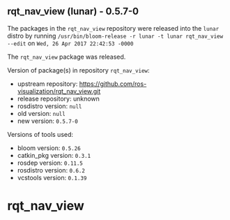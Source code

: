 ## rqt_nav_view (lunar) - 0.5.7-0

The packages in the `rqt_nav_view` repository were released into the `lunar` distro by running `/usr/bin/bloom-release -r lunar -t lunar rqt_nav_view --edit` on `Wed, 26 Apr 2017 22:42:53 -0000`

The `rqt_nav_view` package was released.

Version of package(s) in repository `rqt_nav_view`:

- upstream repository: https://github.com/ros-visualization/rqt_nav_view.git
- release repository: unknown
- rosdistro version: `null`
- old version: `null`
- new version: `0.5.7-0`

Versions of tools used:

- bloom version: `0.5.26`
- catkin_pkg version: `0.3.1`
- rosdep version: `0.11.5`
- rosdistro version: `0.6.2`
- vcstools version: `0.1.39`


# rqt_nav_view